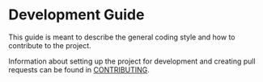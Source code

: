 # Development Guide

This guide is meant to describe the general coding style and how to contribute to the project.

Information about setting up the project for development and creating pull requests can be found in [CONTRIBUTING](https://github.com/maxnatamo/Paracord/blob/main/CONTRIBUTING.md).